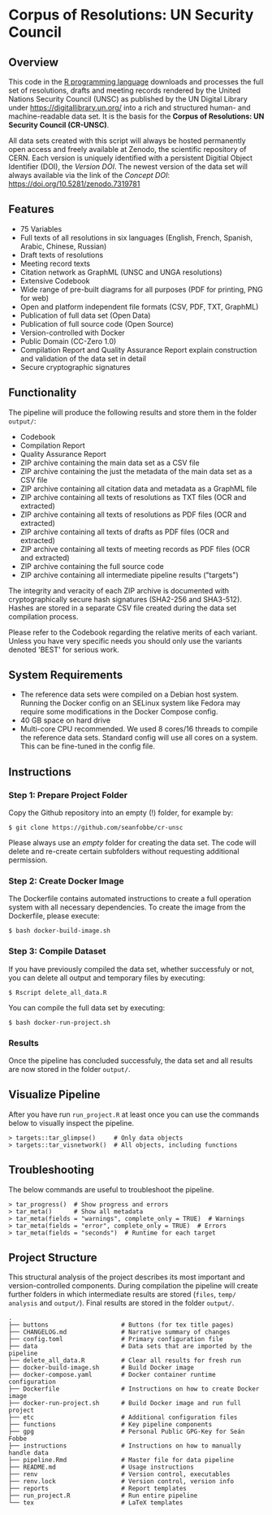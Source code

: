# Corpus of Resolutions: UN Security Council




## Overview

This code in the [R programming language](https://en.wikipedia.org/wiki/R_(programming_language)) downloads and processes the full set of resolutions, drafts and meeting records rendered by the United Nations Security Council (UNSC) as published by the UN Digital Library under <https://digitallibrary.un.org/> into a rich and structured human- and machine-readable data set. It is the basis for the **Corpus of Resolutions: UN Security Council (CR-UNSC)**.

All data sets created with this script will always be hosted permanently open access and freely available at Zenodo, the scientific repository of CERN. Each version is uniquely identified with a persistent Digitial Object Identifier (DOI), the *Version DOI*. The newest version of the data set will always available via the link of the *Concept DOI*: https://doi.org/10.5281/zenodo.7319781


## Features

- 75 Variables
- Full texts of all resolutions in six languages (English, French, Spanish, Arabic, Chinese, Russian)
- Draft texts of resolutions
- Meeting record texts
- Citation network as GraphML (UNSC and UNGA resolutions)
- Extensive Codebook
- Wide range of pre-built diagrams for all purposes (PDF for printing, PNG for web)
- Open and platform independent file formats (CSV, PDF, TXT, GraphML)
- Publication of full data set (Open Data)
- Publication of full source code (Open Source)
- Version-controlled with Docker
- Public Domain (CC-Zero 1.0)
- Compilation Report and Quality Assurance Report explain construction and validation of the data set in detail
- Secure cryptographic signatures



## Functionality
 
The pipeline will produce the following results and store them in the folder `output/`:

- Codebook
- Compilation Report
- Quality Assurance Report
- ZIP archive containing the main data set as a CSV file
- ZIP archive containing the just the metadata of the main data set as a CSV file
- ZIP archive containing all citation data and metadata as a GraphML file
- ZIP archive containing all texts of resolutions as TXT files (OCR and extracted)
- ZIP archive containing all texts of resolutions as PDF files (OCR and extracted)
- ZIP archive containing all texts of drafts as PDF files (OCR and extracted)
- ZIP archive containing all texts of meeting records as PDF files (OCR and extracted)
- ZIP archive containing the full source code
- ZIP archive containing all intermediate pipeline results ("targets")

 The integrity and veracity of each ZIP archive is documented with cryptographically secure hash signatures (SHA2-256 and SHA3-512). Hashes are stored in a separate CSV file created during the data set compilation process.
 
Please refer to the Codebook regarding the relative merits of each variant. Unless you have very specific needs you should only use the variants denoted 'BEST' for serious work.
 




## System Requirements

- The reference data sets were compiled on a Debian host system. Running the Docker config on an SELinux system like Fedora may require some modifications in the Docker Compose config.
- 40 GB space on hard drive
- Multi-core CPU recommended. We used 8 cores/16 threads to compile the reference data sets. Standard config will use all cores on a system. This can be fine-tuned in the config file.


## Instructions


### Step 1: Prepare Project Folder


Copy the Github repository into an empty (!) folder, for example by:

```
$ git clone https://github.com/seanfobbe/cr-unsc
```

Please always use an *empty* folder for creating the data set. The code will delete and re-create certain subfolders without requesting additional permission.



### Step 2: Create Docker Image

The Dockerfile contains automated instructions to create a full operation system with all necessary dependencies. To create the image from the Dockerfile, please execute: 

```
$ bash docker-build-image.sh
```


### Step 3: Compile Dataset

If you have previously compiled the data set, whether successfuly or not, you can delete all output and temporary files by executing:

```
$ Rscript delete_all_data.R
```

You can compile the full data set by executing:


```
$ bash docker-run-project.sh
```




### Results

Once the pipeline has concluded successfuly, the data set and all results are now stored in the folder `output/`.




## Visualize Pipeline

After you have run `run_project.R` at least once you can use the commands below to visually inspect the pipeline.

```
> targets::tar_glimpse()     # Only data objects
> targets::tar_visnetwork()  # All objects, including functions
```





## Troubleshooting

The below commands are useful to troubleshoot the pipeline.

```
> tar_progress()  # Show progress and errors
> tar_meta()      # Show all metadata
> tar_meta(fields = "warnings", complete_only = TRUE)  # Warnings
> tar_meta(fields = "error", complete_only = TRUE)  # Errors
> tar_meta(fields = "seconds")  # Runtime for each target
```



## Project Structure

This structural analysis of the project describes its most important and version-controlled components. During compilation the pipeline will create further folders in which intermediate results are stored (`files`, `temp/` `analysis` and `output/`). Final results are stored in the folder `output/`.


``` 
.
├── buttons                    # Buttons (for tex title pages)
├── CHANGELOG.md               # Narrative summary of changes
├── config.toml                # Primary configuration file
├── data                       # Data sets that are imported by the pipeline
├── delete_all_data.R          # Clear all results for fresh run
├── docker-build-image.sh      # Build Docker image
├── docker-compose.yaml        # Docker container runtime configuration
├── Dockerfile                 # Instructions on how to create Docker image
├── docker-run-project.sh      # Build Docker image and run full project
├── etc                        # Additional configuration files
├── functions                  # Key pipeline components
├── gpg                        # Personal Public GPG-Key for Seán Fobbe
├── instructions               # Instructions on how to manually handle data
├── pipeline.Rmd               # Master file for data pipeline
├── README.md                  # Usage instructions
├── renv                       # Version control, executables
├── renv.lock                  # Version control, version info
├── reports                    # Report templates
├── run_project.R              # Run entire pipeline
└── tex                        # LaTeX templates


``` 


